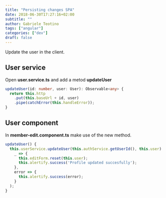 ```yaml
---
title: "Persisting changes SPA"
date: 2018-06-30T17:27:16+02:00
subtitle: ""
author: Gabriele Teotino
tags: ["angular"]
categories: ["dev"]
draft: false
---
```


Update the user in the client.

<!--more-->

## User service

Open **user.service.ts** and add a metod **updateUser**

```typescript
updateUser(id: number, user: User): Observable<any> {
  return this.http
    .put(this.baseUrl + id, user)
    .pipe(catchError(this.handleError));
}
```

## User component

In **member-edit.component.ts** make use of the new method.

```typescript
updateUser() {
  this.userService.updateUser(this.authService.getUserId(), this.user).subscribe(
    _ => {
      this.editForm.reset(this.user);
      this.alertify.success('Profile updated succesfully');
    },
    error => {
      this.alertify.success(error);
    }
  );
}
```
